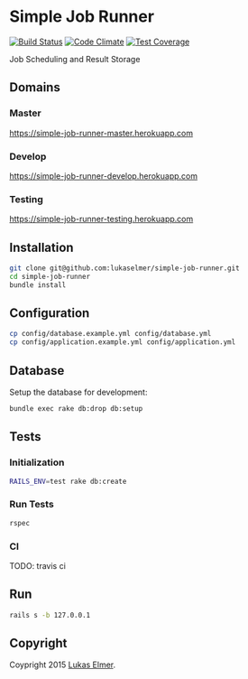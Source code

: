 # Simple Job Runner

[![Build Status](https://travis-ci.org/lukaselmer/simple-job-runner.svg?branch=master)](https://travis-ci.org/lukaselmer/simple-job-runner) [![Code Climate](https://codeclimate.com/github/lukaselmer/simple-job-runner/badges/gpa.svg)](https://codeclimate.com/github/lukaselmer/simple-job-runner) [![Test Coverage](https://codeclimate.com/github/lukaselmer/simple-job-runner/badges/coverage.svg)](https://codeclimate.com/github/lukaselmer/simple-job-runner/coverage)

Job Scheduling and Result Storage

## Domains

### Master

https://simple-job-runner-master.herokuapp.com

### Develop

https://simple-job-runner-develop.herokuapp.com

### Testing

https://simple-job-runner-testing.herokuapp.com

## Installation

```sh
git clone git@github.com:lukaselmer/simple-job-runner.git
cd simple-job-runner
bundle install
```

## Configuration

```sh
cp config/database.example.yml config/database.yml
cp config/application.example.yml config/application.yml
```

## Database

Setup the database for development:

```sh
bundle exec rake db:drop db:setup
```

## Tests

### Initialization

```sh
RAILS_ENV=test rake db:create
```

### Run Tests

```sh
rspec
```

### CI

TODO: travis ci

## Run

```sh
rails s -b 127.0.0.1
```

## Copyright

Coypright 2015 [Lukas Elmer](https://github.com/lukaselmer).
